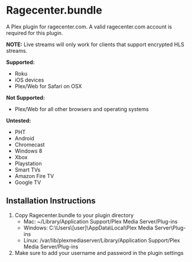 Ragecenter.bundle
==================

A Plex plugin for ragecenter.com. A valid ragecenter.com account is required for this plugin.

**NOTE:** Live streams will only work for clients that support encrypted HLS streams.

**Supported:**
* Roku
* iOS devices
* Plex/Web for Safari on OSX

**Not Supported:**
* Plex/Web for all other browsers and operating systems

**Untested:**
* PHT
* Android
* Chromecast
* Windows 8
* Xbox
* Playstation
* Smart TVs
* Amazon Fire TV
* Google TV


Installation Instructions
-------------------------
1.  Copy Ragecenter.bundle to your plugin directory
    * Mac: ~/Library/Application Support/Plex Media Server/Plug-ins
    * Windows: C:\Users\\[user]\AppData\Local\Plex Media Server\Plug-ins
    * Linux: /var/lib/plexmediaserver/Library/Application Support/Plex Media Server/Plug-ins
2.  Make sure to add your username and password in the plugin settings
